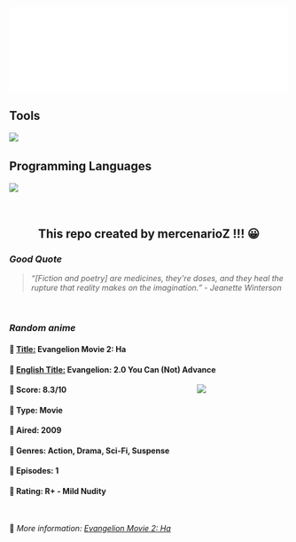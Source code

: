 
<img src="svg/nai.svg" />

<p>
  <h2>Tools</h2>
  <a href="https://skillicons.dev">
    <img src="https://skillicons.dev/icons?i=git,bash,vim,ubuntu,tensorflow,pytorch,docker,raspberrypi" />
  </a>

  <br />

  <h2>Programming Languages</h2>

  <a href="https://skillicons.dev">
    <img src="https://skillicons.dev/icons?i=python,c,cpp" />
  </a>
</p>

<br />

<h2 align="center">This repo created by mercenarioZ !!! 😀</h2>
<h3><i>Good Quote</i></h3>

<blockquote>
<i>
“[Fiction and poetry] are medicines, they're doses, and they heal the rupture that reality makes on the imagination.” - Jeanette Winterson
</i>
</blockquote>

<br />

<h3><i>Random anime</i></h3>

<h4>
  <strong>🥭 <u>Title:</u></strong> Evangelion Movie 2: Ha
</h4>

<h4>🌿 <u>English Title:</u> Evangelion: 2.0 You Can (Not) Advance</h4>

<img align="right" width="165" src=https://cdn.myanimelist.net/images/anime/5/74983.jpg />

<h4>🌱 Score: 8.3/10</h4>

<h4>🌲 Type: Movie</h4>

<h4>🌴 Aired: 2009</h4>

<h4>🌵 Genres: Action, Drama, Sci-Fi, Suspense</h4>

<h4>🥑 Episodes: 1</h4>

<h4>🍏 Rating: R+ - Mild Nudity</h4>

<br />

🍂 *More information: [Evangelion Movie 2: Ha](https://myanimelist.net/anime/3784/Evangelion_Movie_2__Ha)*
    